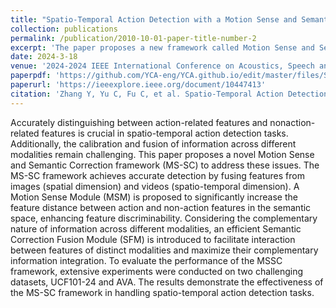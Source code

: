 ```yaml
---
title: "Spatio-Temporal Action Detection with a Motion Sense and Semantic Correction Framework"
collection: publications
permalink: /publication/2010-10-01-paper-title-number-2
excerpt: 'The paper proposes a new framework called Motion Sense and Semantic Correction (MS-SC) to address the challenges of distinguishing between action and non-action features and the fusion of information across different modalities in spatio-temporal action detection. The Motion Sense Module (MSM) increases the distance between action and non-action features, improving feature discriminability. The Semantic Correction Fusion Module (SFM) facilitates interaction between features from different modalities, maximizing information integration.'
date: 2024-3-18
venue: '2024-2024 IEEE International Conference on Acoustics, Speech and Signal Processing (ICASSP)'
paperpdf: 'https://github.com/YCA-eng/YCA.github.io/edit/master/files/Spatio-Temporal_Action_Detection_with_a_Motion_Sense_and_Semantic_Correction_Framework.pdf'
paperurl: 'https://ieeexplore.ieee.org/document/10447413'
citation: 'Zhang Y, Yu C, Fu C, et al. Spatio-Temporal Action Detection with a Motion Sense and Semantic Correction Framework[C]//ICASSP 2024-2024 IEEE International Conference on Acoustics, Speech and Signal Processing (ICASSP). IEEE, 2024: 3645-3649.'
---
```


Accurately distinguishing between action-related features and nonaction-related features is crucial in spatio-temporal action detection tasks. Additionally, the calibration and fusion of information across different modalities remain challenging. This paper proposes a novel Motion Sense and Semantic Correction framework (MS-SC) to address these issues. The MS-SC framework achieves accurate detection by fusing features from images (spatial dimension) and videos (spatio-temporal dimension). A Motion Sense Module (MSM) is proposed to significantly increase the feature distance between action and non-action features in the semantic space, enhancing feature discriminability. Considering the complementary nature of information across different modalities, an efficient Semantic Correction Fusion Module (SFM) is introduced to facilitate interaction between features of distinct modalities and maximize their complementary information integration. To evaluate the performance of the MSSC framework, extensive experiments were conducted on two challenging datasets, UCF101-24 and AVA. The results demonstrate the effectiveness of the MS-SC framework in handling spatio-temporal action detection tasks.
